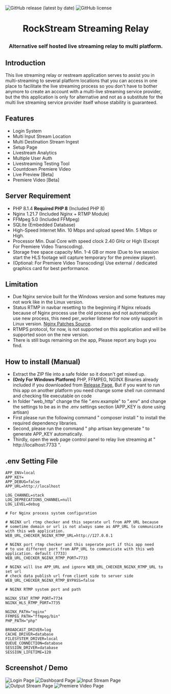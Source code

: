 ![GitHub release (latest by date)](https://img.shields.io/github/downloads/sandyh90/rockstream-streaming-relay/latest/total?style=for-the-badge)
![GitHub license](https://img.shields.io/github/license/sandyh90/rockstream-streaming-relay?style=for-the-badge)

<h1 align="center">RockStream Streaming Relay</p>

<h3 align="center">Alternative self hosted live streaming relay to multi platform.</h3>

## Introduction
This live streaming relay or restream application serves to assist you in multi-streaming to several platform locations that you can access in one place to facilitate the live streaming process so you don't have to bother anymore
to create an account with a multi-live streaming service provider, but the this application is only for alternative and not as a substitute for the multi live streaming service provider itself whose stability is guaranteed.

## Features
- Login System
- Multi Input Stream Location
- Multi Destination Stream Ingest
- Setup Page
- Livestream Analytics
- Multiple User Auth
- Livestreaming Testing Tool
- Countdown Premiere Video
- Live Preview [Beta]
- Premiere Video [Beta]

## Server Requirement
- PHP 8.1.4 **Required PHP 8** (Included PHP 8)
- Nginx 1.21.7 (Included Nginx + RTMP Module)
- FFMpeg 5.0 (Included FFMpeg)
- SQLite (Embedded Database)
- High-Speed Internet Min. 10 Mbps and upload speed Min. 5 Mbps or High.
- Processor Min. Dual Core with speed clock 2.40 GHz or High (Except For Premiere Video Transcoding).
- Storage free space capacity Min. 1-4 GB or more (Due to live session start the HLS footage will capture temporary for the preview player).
- (Optional: For Premiere Video Transcoding) Use external / dedicated graphics card for best performance.

## Limitation
- Due Nginx service built for the Windows version and some features may not work like in the Linux version.
- Status RTMP in navbar resetting to the beginning if Nginx reloads because of Nginx process use the old process and not automatically use new process, this need per_worker listener for now only support in Linux version. [Nginx Patches Source](https://github.com/arut/nginx-patches).
- RTMPS protocol, for now, is not supported on this application and will be supported soon on the new version.
- There is still bugs remaining on the app, Please report any bugs you find.

## How to install (Manual)
- Extract the ZIP file into a safe folder so it doesn't get mixed up.
- **(Only For Windows Platform)** PHP, FFMPEG, NGINX Binaries already included if you downloaded from [Release Page](https://github.com/sandyh90/rockstream-streaming-relay/releases),
But if you want to run this app on another platform you need change some shell run command and checking file executable on code
- In folder "web_http" change the file ".env.example" to ".env" and change the settings to be as in the .env settings section (APP_KEY is done using artisan)
- First please run the following command " composer install " to install the required dependency libraries.
- Second, please run the command " php artisan key:generate " to generate APP_KEY automatically.
- Thirdly, open the web page control panel to relay live streaming at " http://localhost:7733 ".

## .env Setting File
```
APP_ENV=local
APP_KEY=
APP_DEBUG=false
APP_URL=http://localhost

LOG_CHANNEL=stack
LOG_DEPRECATIONS_CHANNEL=null
LOG_LEVEL=debug

# For Nginx process system configuration

# NGINX url rtmp checker and this seperate url from APP_URL because
# sometime domain or url is not always same as APP_URL to communicate with this web application.
WEB_URL_CHECKER_NGINX_RTMP_URL=http://127.0.0.1

# NGINX port rtmp checker and this seperate port if this app need
# to use different port from APP_URL to communicate with this web application. default (7733)
WEB_URL_CHECKER_NGINX_RTMP_PORT=7733

# NGINX will Use APP_URL and ignore WEB_URL_CHECKER_NGINX_RTMP_URL to set url
# check data publish url from client side to server side
WEB_URL_CHECKER_NGINX_RTMP_BYPASS=false

# NGINX RTMP system port and path

NGINX_STAT_RTMP_PORT=7734
NGINX_HLS_RTMP_PORT=7735

NGINX_PATH="nginx"
FFMPEG_PATH="ffmpeg/bin"
PHP_PATH="php"

BROADCAST_DRIVER=log
CACHE_DRIVER=database
FILESYSTEM_DRIVER=local
QUEUE_CONNECTION=database
SESSION_DRIVER=database
SESSION_LIFETIME=120
```

## Screenshot / Demo

![Login Page](https://user-images.githubusercontent.com/30236529/156620510-0f9a186f-4e6d-48a1-a532-e323bc471131.jpeg)
![Dashboard Page](https://user-images.githubusercontent.com/30236529/163223536-2a737e4e-ce1c-461f-9e47-e57230cd78e5.jpeg)
![Input Stream Page](https://user-images.githubusercontent.com/30236529/163223823-bd44fff7-0530-4c9e-b4e9-aefe6d005f1f.jpeg)
![Output Stream Page](https://user-images.githubusercontent.com/30236529/163223908-f4e6927e-ef0b-412f-90ef-106de165a08c.jpeg)
![Premiere Video Page](https://user-images.githubusercontent.com/30236529/163223975-0a03bfb5-3b57-45b0-9416-4a24db6b2b57.jpeg)

